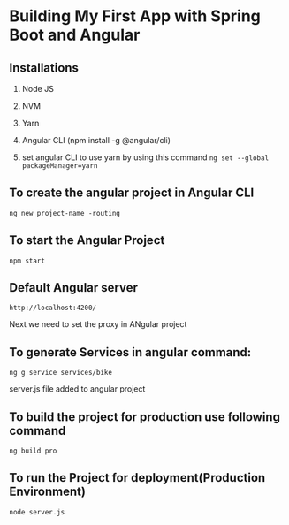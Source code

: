 # Building My First App with Spring Boot and Angular
## Installations
1. Node JS
2. NVM
3. Yarn
4. Angular CLI (npm install -g @angular/cli)

5. set angular CLI to use yarn by using this command 
``` ng set --global packageManager=yarn ```

## To create the angular project in Angular CLI
```ng new project-name -routing```

## To start the Angular Project
```npm start```

## Default Angular server
```http://localhost:4200/```

Next we need to set the proxy in ANgular project

## To generate Services in angular  command:
```ng g service services/bike```

server.js file added to angular project
## To build the project for production use following command
```ng build pro```

## To run the Project for deployment(Production Environment)
```node server.js ```

